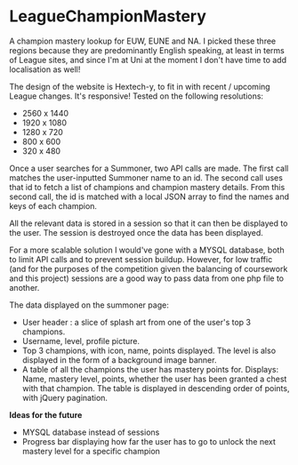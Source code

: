 # LeagueChampionMastery

A champion mastery lookup for EUW, EUNE and NA. I picked these three regions because they are predominantly English speaking, at least in terms of League sites, and since I'm at Uni at the moment I don't have time to add localisation as well!

The design of the website is Hextech-y, to fit in with recent / upcoming League changes. It's responsive!
Tested on the following resolutions:
* 2560 x 1440
* 1920 x 1080
* 1280 x 720
* 800 x 600
* 320 x 480
 
Once a user searches for a Summoner, two API calls are made. The first call matches the user-inputted Summoner name to an id. The second call uses that id to fetch a list of champions and champion mastery details. From this second call, the id is matched with a local JSON array to find the names and keys of each champion.

All the relevant data is stored in a session so that it can then be displayed to the user. The session is destroyed once the data has been displayed. 

For a more scalable solution I would've gone with a MYSQL database, both to limit API calls and to prevent session buildup. However, for low traffic (and for the purposes of the competition given the balancing of coursework and this project) sessions are a good way to pass data from one php file to another.

The data displayed on the summoner page:

* User header : a slice of splash art from one of the user's top 3 champions.
* Username, level, profile picture.
* Top 3 champions, with icon, name, points displayed. The level is also displayed in the form of a background image banner.
* A table of all the champions the user has mastery points for. Displays:
Name, mastery level, points, whether the user has been granted a chest with that champion. The table is displayed in descending order of points, with jQuery pagination.

**Ideas for the future**
* MYSQL database instead of sessions
* Progress bar displaying how far the user has to go to unlock the next mastery level for a specific champion
